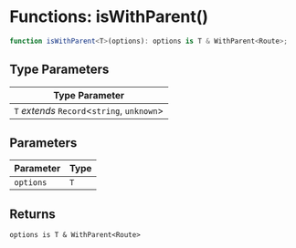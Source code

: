 # Functions: isWithParent()

```ts
function isWithParent<T>(options): options is T & WithParent<Route>;
```

## Type Parameters

| Type Parameter |
| ------ |
| `T` *extends* `Record`\<`string`, `unknown`\> |

## Parameters

| Parameter | Type |
| ------ | ------ |
| `options` | `T` |

## Returns

`options is T & WithParent<Route>`
